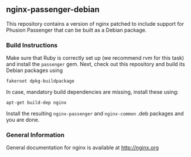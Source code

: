 ## nginx-passenger-debian ##

This repository contains a version of nginx patched to include support for Phusion Passenger that can be built as a Debian package.

### Build Instructions ###

Make sure that Ruby is correctly set up (we recommend rvm for this task) and install the `passenger` gem. Next, check out this repository and build its Debian packages using

    fakeroot dpkg-buildpackage

In case, mandatory build dependencies are missing, install these using:

    apt-get build-dep nginx

Install the resulting `nginx-passenger` and `nginx-common` .deb packages and you are done.

### General Information ###

General documentation for nginx is available at http://nginx.org

